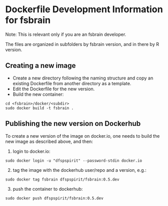 
# Dockerfile Development Information for fsbrain

Note: This is relevant only if you are an fsbrain developer.

The files are organized in subfolders by fsbrain version, and in there by R version.

## Creating a new image

* Create a new directory following the naming structure and copy an existing Dockerfile from another directory as a template.
* Edit the Dockerfile for the new version.
* Build the new container:

```
cd <fsbrain>/docker/<subdir>
sudo docker build -t fsbrain .
```

## Publishing the new version on Dockerhub

To create a new version of the image on docker.io, one needs to build the new image as described above, and then:

1) login to docker.io:

```
sudo docker login -u "dfspspirit" --password-stdin docker.io
```

2) tag the image with the dockerhub user/repo and a version,  e.g.:

```
sudo docker tag fsbrain dfspspirit/fsbrain:0.5.dev
```

3) push the container to dockerhub:
```
sudo docker push dfspspirit/fsbrain:0.5.dev
```


